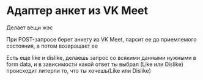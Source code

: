# Адаптер анкет из VK Meet
Делает вещи жэс

При POST-запросе берет анкету из VK Meet, парсит ее до приемлемого состояния, а потом возвращает ее

Есть еще like и dislike, делаешь запрос со всякими данными нужными в form data, и в зависимости какой ответ ты выбрал (Like или Dislike) происходит литерли то, что ты хочешь(Like или Dislike)
